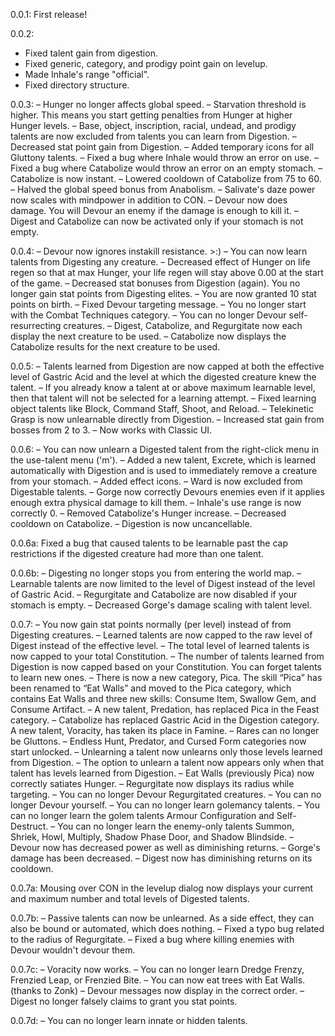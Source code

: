 0.0.1:
First release!

0.0.2:
- Fixed talent gain from digestion.
- Fixed generic, category, and prodigy point gain on levelup.
- Made Inhale's range "official".
- Fixed directory structure.

0.0.3:
– Hunger no longer affects global speed.
– Starvation threshold is higher. This means you start getting penalties from Hunger at higher Hunger levels.
– Base, object, inscription, racial, undead, and prodigy talents are now excluded from talents you can learn from Digestion.
– Decreased stat point gain from Digestion.
– Added temporary icons for all Gluttony talents.
– Fixed a bug where Inhale would throw an error on use.
– Fixed a bug where Catabolize would throw an error on an empty stomach.
– Catabolize is now instant.
– Lowered cooldown of Catabolize from 75 to 60.
– Halved the global speed bonus from Anabolism.
– Salivate's daze power now scales with mindpower in addition to CON.
– Devour now does damage. You will Devour an enemy if the damage is enough to kill it.
– Digest and Catabolize can now be activated only if your stomach is not empty.

0.0.4:
– Devour now ignores instakill resistance. >:)
– You can now learn talents from Digesting any creature.
– Decreased effect of Hunger on life regen so that at max Hunger, your life regen will stay above 0.00 at the start of the game.
– Decreased stat bonuses from Digestion (again). You no longer gain stat points from Digesting elites.
– You are now granted 10 stat points on birth.
– Fixed Devour targeting message.
– You no longer start with the Combat Techniques category.
– You can no longer Devour self-resurrecting creatures.
– Digest, Catabolize, and Regurgitate now each display the next creature to be used.
– Catabolize now displays the Catabolize results for the next creature to be used.

0.0.5:
– Talents learned from Digestion are now capped at both the effective level of Gastric Acid and the level at which the digested creature knew the talent.
– If you already know a talent at or above maximum learnable level, then that talent will not be selected for a learning attempt.
– Fixed learning object talents like Block, Command Staff, Shoot, and Reload.
– Telekinetic Grasp is now unlearnable directly from Digestion.
– Increased stat gain from bosses from 2 to 3.
– Now works with Classic UI.

0.0.6:
– You can now unlearn a Digested talent from the right-click menu in the use-talent menu ('m').
– Added a new talent, Excrete, which is learned automatically with Digestion and is used to immediately remove a creature from your stomach.
– Added effect icons.
– Ward is now excluded from Digestable talents.
– Gorge now correctly Devours enemies even if it applies enough extra physical damage to kill them.
– Inhale's use range is now correctly 0.
– Removed Catabolize's Hunger increase.
– Decreased cooldown on Catabolize.
– Digestion is now uncancellable.

0.0.6a:
Fixed a bug that caused talents to be learnable past the cap restrictions if the digested creature had more than one talent.

0.0.6b:
– Digesting no longer stops you from entering the world map.
– Learnable talents are now limited to the level of Digest instead of the level of Gastric Acid.
– Regurgitate and Catabolize are now disabled if your stomach is empty.
– Decreased Gorge's damage scaling with talent level.

0.0.7:
– You now gain stat points normally (per level) instead of from Digesting creatures.
– Learned talents are now capped to the raw level of Digest instead of the effective level.
– The total level of learned talents is now capped to your total Constitution.
– The number of talents learned from Digestion is now capped based on your Constitution. You can forget talents to learn new ones.
– There is now a new category, Pica. The skill “Pica” has been renamed to “Eat Walls” and moved to the Pica category, which contains Eat Walls and three new skills: Consume Item, Swallow Gem, and Consume Artifact.
– A new talent, Predation, has replaced Pica in the Feast category.
– Catabolize has replaced Gastric Acid in the Digestion category. A new talent, Voracity, has taken its place in Famine.
– Rares can no longer be Gluttons.
– Endless Hunt, Predator, and Cursed Form categories now start unlocked.
– Unlearning a talent now unlearns only those levels learned from Digestion.
– The option to unlearn a talent now appears only when that talent has levels learned from Digestion.
– Eat Walls (previously Pica) now correctly satiates Hunger.
– Regurgitate now displays its radius while targeting.
– You can no longer Devour Regurgitated creatures.
– You can no longer Devour yourself.
– You can no longer learn golemancy talents.
– You can no longer learn the golem talents Armour Configuration and Self-Destruct.
– You can no longer learn the enemy-only talents Summon, Shriek, Howl, Multiply, Shadow Phase Door, and Shadow Blindside.
– Devour now has decreased power as well as diminishing returns.
– Gorge's damage has been decreased.
– Digest now has diminishing returns on its cooldown.

0.0.7a:
Mousing over CON in the levelup dialog now displays your current and maximum number and total levels of Digested talents.

0.0.7b:
– Passive talents can now be unlearned. As a side effect, they can also be bound or automated, which does nothing.
– Fixed a typo bug related to the radius of Regurgitate.
– Fixed a bug where killing enemies with Devour wouldn't devour them.

0.0.7c:
– Voracity now works.
– You can no longer learn Dredge Frenzy, Frenzied Leap, or Frenzied Bite.
– You can now eat trees with Eat Walls. (thanks to Zonk)
– Devour messages now display in the correct order.
– Digest no longer falsely claims to grant you stat points.

0.0.7d:
– You can no longer learn innate or hidden talents.
